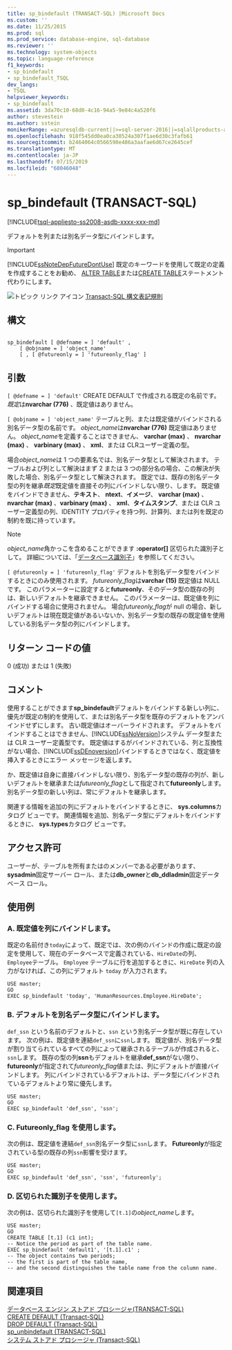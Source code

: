 ```yaml
---
title: sp_bindefault (TRANSACT-SQL) |Microsoft Docs
ms.custom: ''
ms.date: 11/25/2015
ms.prod: sql
ms.prod_service: database-engine, sql-database
ms.reviewer: ''
ms.technology: system-objects
ms.topic: language-reference
f1_keywords:
- sp_bindefault
- sp_bindefault_TSQL
dev_langs:
- TSQL
helpviewer_keywords:
- sp_bindefault
ms.assetid: 3da70c10-68d0-4c16-94a5-9e84c4a520f6
author: stevestein
ms.author: sstein
monikerRange: =azuresqldb-current||>=sql-server-2016||=sqlallproducts-allversions||>=sql-server-linux-2017||=azuresqldb-mi-current
ms.openlocfilehash: 918f545dd0ea0ca30524a307f1ae6d30c3fafb61
ms.sourcegitcommit: b2464064c0566590e486a3aafae6d67ce2645cef
ms.translationtype: MT
ms.contentlocale: ja-JP
ms.lasthandoff: 07/15/2019
ms.locfileid: "68046048"
---
```

# <a name="spbindefault-transact-sql"></a>sp_bindefault (TRANSACT-SQL)
[!INCLUDE[tsql-appliesto-ss2008-asdb-xxxx-xxx-md](../../includes/tsql-appliesto-ss2008-asdb-xxxx-xxx-md.md)]

  デフォルトを列または別名データ型にバインドします。  
  
> [!IMPORTANT]  
>  [!INCLUDE[ssNoteDepFutureDontUse](../../includes/ssnotedepfuturedontuse-md.md)] 既定のキーワードを使用して既定の定義を作成することをお勧め、 [ALTER TABLE](../../t-sql/statements/alter-table-transact-sql.md)または[CREATE TABLE](../../t-sql/statements/create-table-transact-sql.md)ステートメント代わりにします。  
  
 ![トピック リンク アイコン](../../database-engine/configure-windows/media/topic-link.gif "トピック リンク アイコン") [Transact-SQL 構文表記規則](../../t-sql/language-elements/transact-sql-syntax-conventions-transact-sql.md)  
  
## <a name="syntax"></a>構文  
  
```  
  
sp_bindefault [ @defname = ] 'default' ,   
    [ @objname = ] 'object_name'   
    [ , [ @futureonly = ] 'futureonly_flag' ]   
```  
  
## <a name="arguments"></a>引数  
`[ @defname = ] 'default'` CREATE DEFAULT で作成される既定の名前です。 *既定*は**nvarchar (776)** 、既定値はありません。  
  
`[ @objname = ] 'object_name'` テーブルと列、または既定値がバインドされる別名データ型の名前です。 *object_name*は**nvarchar (776)** 既定値はありません。 *object_name*を定義することはできません、 **varchar (max)** 、 **nvarchar (max)** 、 **varbinary (max)** 、 **xml**、または CLRユーザー定義の型。  
  
 場合*object_name*は 1 つの要素名では、別名データ型として解決されます。 テーブルおよび列として解決はまず 2 または 3 つの部分名の場合、この解決が失敗した場合、別名データ型として解決されます。 既定では、既存の別名データ型の列を継承*既定*既定値を直接その列にバインドしない限り、します。 既定値をバインドできません、**テキスト**、 **ntext**、**イメージ**、 **varchar (max)** 、 **nvarchar (max)** 、**varbinary (max)** 、 **xml**、**タイムスタンプ**、または CLR ユーザー定義型の列、IDENTITY プロパティを持つ列、計算列、または列を既定の制約を既に持っています。  
  
> [!NOTE]  
>  *object_name*角かっこを含めることができます **:operator[]** 区切られた識別子として。 詳細については、「[データベース識別子](../../relational-databases/databases/database-identifiers.md)」を参照してください。  
  
`[ @futureonly = ] 'futureonly_flag'` デフォルトを別名データ型をバインドするときにのみ使用されます。 *futureonly_flag*は**varchar (15)** 既定値は NULL です。 このパラメーターに設定すると**futureonly**、そのデータ型の既存の列は、新しいデフォルトを継承できません。 このパラメーターは、既定値を列にバインドする場合に使用されません。 場合*futureonly_flag*が null の場合、新しいデフォルトは現在既定値があるいないか、別名データ型の既存の既定値を使用している別名データ型の列にバインドします。  
  
## <a name="return-code-values"></a>リターン コードの値  
 0 (成功) または 1 (失敗)  
  
## <a name="remarks"></a>コメント  
 使用することができます**sp_bindefault**デフォルトをバインドする新しい列に、優先が既定の制約を使用して、または別名データ型を既存のデフォルトをアンバインドせずにします。 古い既定値はオーバーライドされます。 デフォルトをバインドすることはできません、[!INCLUDE[ssNoVersion](../../includes/ssnoversion-md.md)]システム データ型または CLR ユーザー定義型です。 既定値はするがバインドされている、列と互換性がない場合、[!INCLUDE[ssDEnoversion](../../includes/ssdenoversion-md.md)]バインドするときではなく、既定値を挿入するときにエラー メッセージを返します。  
  
 か、既定値は自身に直接バインドしない限り、別名データ型の既存の列が、新しいデフォルトを継承または*futureonly_flag*として指定されて**futureonly**します。 別名データ型の新しい列は、常にデフォルトを継承します。  
  
 関連する情報を追加の列にデフォルトをバインドするときに、 **sys.columns**カタログ ビューです。 関連情報を追加、別名データ型にデフォルトをバインドするときに、 **sys.types**カタログ ビューです。  
  
## <a name="permissions"></a>アクセス許可  
 ユーザーが、テーブルを所有またはのメンバーである必要があります、 **sysadmin**固定サーバー ロール、または**db_owner**と**db_ddladmin**固定データベース ロール。  
  
## <a name="examples"></a>使用例  
  
### <a name="a-binding-a-default-to-a-column"></a>A. 既定値を列にバインドします。  
 既定の名前付き`today`によって、既定では、次の例のバインドの作成に既定の設定を使用して、現在のデータベースで定義されている、`HireDate`の列、`Employee`テーブル。 `Employee` テーブルに行を追加するときに、`HireDate` 列の入力がなければ、この列にデフォルト `today` が入力されます。  
  
```  
USE master;  
GO  
EXEC sp_bindefault 'today', 'HumanResources.Employee.HireDate';  
```  
  
### <a name="b-binding-a-default-to-an-alias-data-type"></a>B. デフォルトを別名データ型にバインドします。  
 `def_ssn` という名前のデフォルトと、`ssn` という別名データ型が既に存在しています。 次の例は、既定値を連結`def_ssn`に`ssn`します。 既定値が、別名データ型が割り当てられているすべての列によって継承されるテーブルが作成されると、`ssn`します。 既存の型の列**ssn**もデフォルトを継承**def_ssn**がない限り、 **futureonly**が指定されて*futureonly_flag*値または、列にデフォルトが直接バインドします。 列にバインドされているデフォルトは、データ型にバインドされているデフォルトより常に優先します。  
  
```  
USE master;  
GO  
EXEC sp_bindefault 'def_ssn', 'ssn';  
```  
  
### <a name="c-using-the-futureonlyflag"></a>C. Futureonly_flag を使用します。  
 次の例は、既定値を連結`def_ssn`別名データ型に`ssn`します。 **Futureonly**が指定されている型の既存の列`ssn`影響を受けます。  
  
```  
USE master;  
GO  
EXEC sp_bindefault 'def_ssn', 'ssn', 'futureonly';  
```  
  
### <a name="d-using-delimited-identifiers"></a>D. 区切られた識別子を使用します。  
 次の例は、区切られた識別子を使用して`[t.1]`の*object_name*します。  
  
```  
USE master;  
GO  
CREATE TABLE [t.1] (c1 int);   
-- Notice the period as part of the table name.  
EXEC sp_bindefault 'default1', '[t.1].c1' ;  
-- The object contains two periods;   
-- the first is part of the table name,   
-- and the second distinguishes the table name from the column name.  
```  
  
## <a name="see-also"></a>関連項目  
 [データベース エンジン ストアド プロシージャ&#40;TRANSACT-SQL&#41;](../../relational-databases/system-stored-procedures/database-engine-stored-procedures-transact-sql.md)   
 [CREATE DEFAULT &#40;Transact-SQL&#41;](../../t-sql/statements/create-default-transact-sql.md)   
 [DROP DEFAULT &#40;Transact-SQL&#41;](../../t-sql/statements/drop-default-transact-sql.md)   
 [sp_unbindefault &#40;TRANSACT-SQL&#41;](../../relational-databases/system-stored-procedures/sp-unbindefault-transact-sql.md)   
 [システム ストアド プロシージャ &#40;Transact-SQL&#41;](../../relational-databases/system-stored-procedures/system-stored-procedures-transact-sql.md)  
  
  

